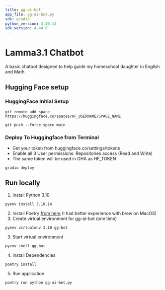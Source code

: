 ```yaml
---
title: gg-ai-bot
app_file: gg-ai-bot.py
sdk: gradio
python_version: 3.10.14
sdk_version: 4.44.0
---
```


# Lamma3.1 Chatbot

A basic chatbot designed to help guide my homeschool daughter in English and Math

## Hugging Face setup

### HuggingFace Initial Setup

```
git remote add space https://huggingface.co/spaces/HF_USERNAME/SPACE_NAME

git push --force space main
```

### Deploy To Huggingface from Terminal

- Get your token from huggingface.co/settings/tokens
- Enable all 3 User permissions: Repositories access (Read and Write)
- The same token will be used in GHA as HF_TOKEN

```
gradio deploy
```

## Run locally

1. Install Python 3.10

```
pyenv install 3.10.14
```

2. Install Poetry
   [from here](https://python-poetry.org/docs/basic-usage/) (I had better experience with brew on MacOS)
3. Create virtual environment for gg-ai-bot (one time)

```
pyenv virtualenv 3.10 gg-bot
```

3. Start virtual environment

```
pyenv shell gg-bot
```

4. Install Dependencies

```
poetry install
```

5. Run application

```
poetry run python gg-ai-bot.py
```
